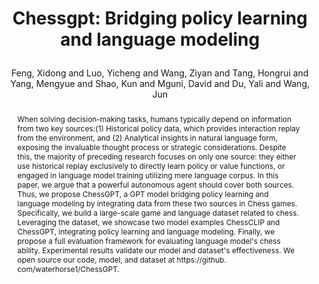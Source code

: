 ---
layout: pub
type: inproceedings
key: highie
title: >
    Chessgpt: Bridging policy learning and language modeling
author: Feng, Xidong and Luo, Yicheng and Wang, Ziyan and Tang, Hongrui and Yang, Mengyue and Shao, Kun and Mguni, David and Du, Yali and Wang, Jun
abbr: NeurIPS'23
booktitle: The Thirty-Seventh Annual Conference on Neural Information Processing Systems (NeruIPS)
year: 2023
selected: True
code: https://github.com/waterhorse1/ChessGPT
website: https://huggingface.co/Waterhorse/chessgpt-base-v1
arxiv: 2306.09200
abstract: >
    When solving decision-making tasks, humans typically depend on information from two key sources:(1) Historical policy data, which provides interaction replay from the environment, and (2) Analytical insights in natural language form, exposing the invaluable thought process or strategic considerations. Despite this, the majority of preceding research focuses on only one source: they either use historical replay exclusively to directly learn policy or value functions, or engaged in language model training utilizing mere language corpus. In this paper, we argue that a powerful autonomous agent should cover both sources. Thus, we propose ChessGPT, a GPT model bridging policy learning and language modeling by integrating data from these two sources in Chess games. Specifically, we build a large-scale game and language dataset related to chess. Leveraging the dataset, we showcase two model examples ChessCLIP and ChessGPT, integrating policy learning and language modeling. Finally, we propose a full evaluation framework for evaluating language model's chess ability. Experimental results validate our model and dataset's effectiveness. We open source our code, model, and dataset at https://github. com/waterhorse1/ChessGPT.
bibtex: >
    @inproceedings{feng2024chessgpt,
        title={Chessgpt: Bridging policy learning and language modeling},
        author={Feng, Xidong and Luo, Yicheng and Wang, Ziyan and Tang, Hongrui and Yang, Mengyue and Shao, Kun and Mguni, David and Du, Yali and Wang, Jun},
        journal={The Thirty-Seventh Annual Conference on Neural Information Processing Systems (NeruIPS)},
        volume={36},
        year={2024}
    }
---
